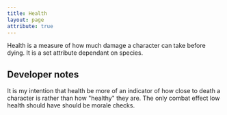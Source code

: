 ```yaml
---
title: Health
layout: page
attribute: true
---
```

Health is a measure of how much damage a character can take before dying. It is a set attribute dependant on species.

## Developer notes
It is my intention that health be more of an indicator of how close to death a character is rather than how "healthy" they are. The only combat effect low health should have should be morale checks.
